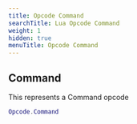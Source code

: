 ```yaml
---
title: Opcode Command
searchTitle: Lua Opcode Command
weight: 1
hidden: true
menuTitle: Opcode Command
---
```

## Command

This represents a Command opcode
```lua
Opcode.Command
```
